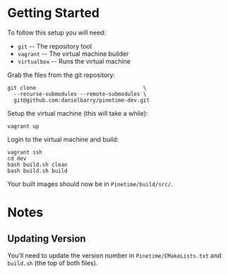 # Getting Started

To follow this setup you will need:

* `git` -- The repository tool
* `vagrant` -- The virtual machine builder
* `virtualbox` -- Runs the virtual machine

Grab the files from the git repository:

    git clone                                  \
      --recurse-submodules --remote-submodules \
      git@github.com:danielbarry/pinetime-dev.git

Setup the virtual machine (this will take a while):

    vagrant up

Login to the virtual machine and build:

    vagrant ssh
    cd dev
    bash build.sh clean
    bash build.sh build

Your built images should now be in `Pinetime/build/src/`.

# Notes

## Updating Version

You'll need to update the version number in `Pinetime/CMakeLists.txt` and
`build.sh` (the top of both files).
